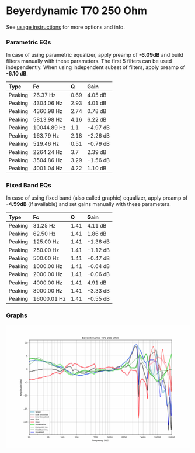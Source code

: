 # Beyerdynamic T70 250 Ohm
See [usage instructions](https://github.com/jaakkopasanen/AutoEq#usage) for more options and info.

### Parametric EQs
In case of using parametric equalizer, apply preamp of **-6.09dB** and build filters manually
with these parameters. The first 5 filters can be used independently.
When using independent subset of filters, apply preamp of **-6.10 dB**.

| Type    | Fc          |    Q | Gain     |
|:--------|:------------|:-----|:---------|
| Peaking | 26.37 Hz    | 0.69 | 4.05 dB  |
| Peaking | 4304.06 Hz  | 2.93 | 4.01 dB  |
| Peaking | 4360.98 Hz  | 2.74 | 0.78 dB  |
| Peaking | 5813.98 Hz  | 4.16 | 6.22 dB  |
| Peaking | 10044.89 Hz | 1.1  | -4.97 dB |
| Peaking | 163.79 Hz   | 2.18 | -2.26 dB |
| Peaking | 519.46 Hz   | 0.51 | -0.79 dB |
| Peaking | 2264.24 Hz  | 3.7  | 2.39 dB  |
| Peaking | 3504.86 Hz  | 3.29 | -1.56 dB |
| Peaking | 4001.04 Hz  | 4.22 | 1.10 dB  |

### Fixed Band EQs
In case of using fixed band (also called graphic) equalizer, apply preamp of **-4.59dB**
(if available) and set gains manually with these parameters.

| Type    | Fc          |    Q | Gain     |
|:--------|:------------|:-----|:---------|
| Peaking | 31.25 Hz    | 1.41 | 4.11 dB  |
| Peaking | 62.50 Hz    | 1.41 | 1.86 dB  |
| Peaking | 125.00 Hz   | 1.41 | -1.36 dB |
| Peaking | 250.00 Hz   | 1.41 | -1.12 dB |
| Peaking | 500.00 Hz   | 1.41 | -0.47 dB |
| Peaking | 1000.00 Hz  | 1.41 | -0.64 dB |
| Peaking | 2000.00 Hz  | 1.41 | -0.06 dB |
| Peaking | 4000.00 Hz  | 1.41 | 4.91 dB  |
| Peaking | 8000.00 Hz  | 1.41 | -3.33 dB |
| Peaking | 16000.01 Hz | 1.41 | -0.55 dB |

### Graphs
![](./Beyerdynamic%20T70%20250%20Ohm.png)